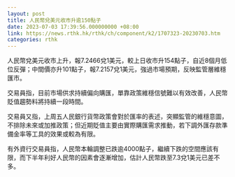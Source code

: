 ```yaml
---
layout: post
title: 人民幣兌美元收市升逾150點子
date: 2023-07-03 17:39:56.000000000 +08:00
link: https://news.rthk.hk/rthk/ch/component/k2/1707323-20230703.htm
categories: rthk
---
```


人民幣兌美元收市上升，報7.2466兌1美元，較上日收市升154點子，自近8個月低位反彈；中間價亦升101點子，報7.2157兌1美元，強過市場預期，反映監管層維穩匯市。

交易員指，目前市場供求持續偏向購匯，單靠政策維穩信號難以有效改善，人民幣貶值趨勢料將持續一段時間。

交易員又指，上周五人民銀行貨幣政策會對於匯率的表述，突顯監管的維穩意圖，不排除未來或加推政策；但近期貶值主要由實際購匯需求推動，若下調外匯存款準備金率等工具的效果或較為有限。

有外資行交易員指，人民幣本輪調整已跌逾4000點子，繼續下跌的空間應該有限，而下半年利好人民幣的因素會逐漸增加，估計人民幣跌至7.3兌1美元已差不多。
